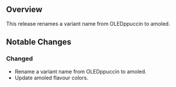## Overview
This release renames a variant name from OLEDppuccin to amoled.

## Notable Changes
### Changed
- Rename a variant name from OLEDppuccin to amoled.
- Update amoled flavour colors.
